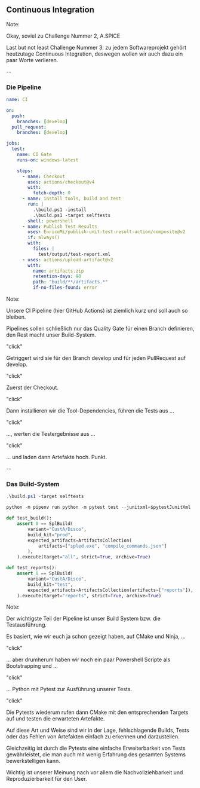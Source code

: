 ## Continuous Integration

Note:

Okay, soviel zu Challenge Nummer 2, A.SPICE

Last but not least Challenge Nummer 3: zu jedem Softwareprojekt gehört heutzutage Continuous Integration, deswegen wollen wir auch dazu ein paar Worte verlieren.

--

### Die Pipeline

```yaml [|3-7|14-18|19-23|24-29|30-35]
name: CI

on:
  push:
    branches: [develop]
  pull_request:
    branches: [develop]

jobs:
  test:
    name: CI Gate
    runs-on: windows-latest

    steps:
      - name: Checkout
        uses: actions/checkout@v4
        with:
          fetch-depth: 0
      - name: install tools, build and test
        run: |
          .\build.ps1 -install
          .\build.ps1 -target selftests
        shell: powershell
      - name: Publish Test Results
        uses: EnricoMi/publish-unit-test-result-action/composite@v2
        if: always()
        with:
          files: |
            test/output/test-report.xml
      - uses: actions/upload-artifact@v2
        with:
          name: artifacts.zip
          retention-days: 90
          path: "build/**/artifacts.*"
          if-no-files-found: error
```
<!-- .element: style="font-size:12pt" -->

Note:

Unsere CI Pipeline (hier GitHub Actions) ist ziemlich kurz und soll auch so bleiben.

Pipelines sollen schließlich nur das Quality Gate für einen Branch definieren, den Rest macht unser Build-System.

"click"

Getriggert wird sie für den Branch develop und für jeden PullRequest auf develop.

"click"

Zuerst der Checkout.

"click"

Dann installieren wir die Tool-Dependencies, führen die Tests aus ...

"click"

..., werten die Testergebnisse aus ...

"click"

... und laden dann Artefakte hoch. Punkt.

--

### Das Build-System

```powershell
.\build.ps1 -target selftests
```
<!-- .element: class="fragment" style="font-size:16pt" -->

```python
python -m pipenv run python -m pytest test --junitxml=$pytestJunitXml
```
<!-- .element: class="fragment" style="font-size:16pt" -->


```python
def test_build():
    assert 0 == SplBuild(
        variant="CustA/Disco",
        build_kit="prod",
        expected_artifacts=ArtifactsCollection(
            artifacts=["spled.exe", "compile_commands.json"]
        ),
    ).execute(target="all", strict=True, archive=True)

def test_reports():
    assert 0 == SplBuild(
        variant="CustA/Disco",
        build_kit="test",
        expected_artifacts=ArtifactsCollection(artifacts=["reports"]),
    ).execute(target="reports", strict=True, archive=True)
```
<!-- .element: class="fragment" style="font-size:16pt" -->


Note:

Der wichtigste Teil der Pipeline ist unser Build System bzw. die Testausführung.

Es basiert, wie wir euch ja schon gezeigt haben, auf CMake und Ninja, ...

"click"

... aber drumherum haben wir noch ein paar Powershell Scripte als Bootstrapping und ...

"click"

... Python mit Pytest zur Ausführung unserer Tests.

"click"

Die Pytests wiederum rufen dann CMake mit den entsprechenden Targets auf und testen die erwarteten Artefakte.

Auf diese Art und Weise sind wir in der Lage, fehlschlagende Builds, Tests oder das Fehlen von Artefakten einfach zu erkennen und darzustellen.

Gleichzeitig ist durch die Pytests eine einfache Erweiterbarkeit von Tests gewährleistet, die man auch mit wenig Erfahrung des gesamten Systems bewerkstelligen kann.

Wichtig ist unserer Meinung nach vor allem die Nachvollziehbarkeit und Reproduzierbarkeit für den User.
